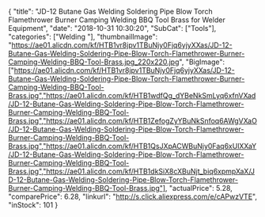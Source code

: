 {
	"title": "JD-12 Butane Gas Welding Soldering Pipe Blow Torch Flamethrower Burner Camping Welding BBQ Tool Brass for Welder Equipment",
	"date": "2018-10-31 10:30:20",
	"SubCat": ["Tools"],
	"categories": ["Welding "],
	"thumbnailImage": "https://ae01.alicdn.com/kf/HTB1vr8jpv1TBuNjy0Fjq6yjyXXas/JD-12-Butane-Gas-Welding-Soldering-Pipe-Blow-Torch-Flamethrower-Burner-Camping-Welding-BBQ-Tool-Brass.jpg_220x220.jpg",
	"BigImage": ["https://ae01.alicdn.com/kf/HTB1vr8jpv1TBuNjy0Fjq6yjyXXas/JD-12-Butane-Gas-Welding-Soldering-Pipe-Blow-Torch-Flamethrower-Burner-Camping-Welding-BBQ-Tool-Brass.jpg","https://ae01.alicdn.com/kf/HTB1wdfQg_dYBeNkSmLyq6xfnVXad/JD-12-Butane-Gas-Welding-Soldering-Pipe-Blow-Torch-Flamethrower-Burner-Camping-Welding-BBQ-Tool-Brass.jpg","https://ae01.alicdn.com/kf/HTB1ZefogZyYBuNkSnfoq6AWgVXaO/JD-12-Butane-Gas-Welding-Soldering-Pipe-Blow-Torch-Flamethrower-Burner-Camping-Welding-BBQ-Tool-Brass.jpg","https://ae01.alicdn.com/kf/HTB1QsJXpACWBuNjy0Faq6xUlXXaY/JD-12-Butane-Gas-Welding-Soldering-Pipe-Blow-Torch-Flamethrower-Burner-Camping-Welding-BBQ-Tool-Brass.jpg","https://ae01.alicdn.com/kf/HTB1dkSiX8cXBuNjt_biq6xpmpXaX/JD-12-Butane-Gas-Welding-Soldering-Pipe-Blow-Torch-Flamethrower-Burner-Camping-Welding-BBQ-Tool-Brass.jpg"],
	"actualPrice": 5.28,
	"comparePrice": 6.28,
	"linkurl": "http://s.click.aliexpress.com/e/cAPwzVTE",
	"inStock": 101
}
